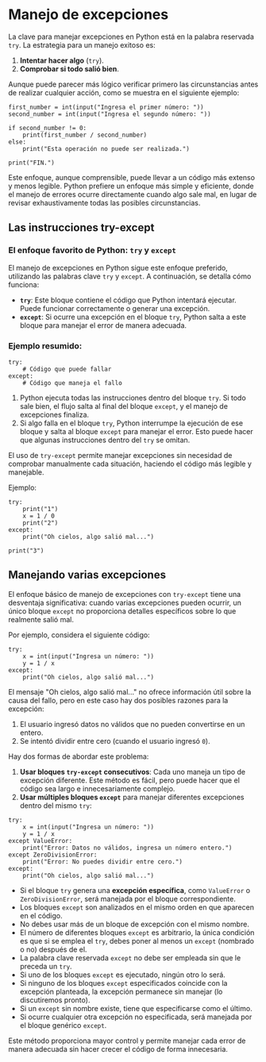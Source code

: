 # Manejo de excepciones

La clave para manejar excepciones en Python está en la palabra reservada `try`. La estrategia para un manejo exitoso es:

1. **Intentar hacer algo** (`try`).
2. **Comprobar si todo salió bien**.

Aunque puede parecer más lógico verificar primero las circunstancias antes de realizar cualquier acción, como se muestra en el siguiente ejemplo:

```
first_number = int(input("Ingresa el primer número: "))
second_number = int(input("Ingresa el segundo número: "))

if second_number != 0:
    print(first_number / second_number)
else:
    print("Esta operación no puede ser realizada.")

print("FIN.")
```

Este enfoque, aunque comprensible, puede llevar a un código más extenso y menos legible. Python prefiere un enfoque más simple y eficiente, donde el manejo de errores ocurre directamente cuando algo sale mal, en lugar de revisar exhaustivamente todas las posibles circunstancias.

## Las instrucciones try-except

### El enfoque favorito de Python: `try` y `except`

El manejo de excepciones en Python sigue este enfoque preferido, utilizando las palabras clave `try` y `except`. A continuación, se detalla cómo funciona:

* **`try`**: Este bloque contiene el código que Python intentará ejecutar. Puede funcionar correctamente o generar una excepción.
* **`except`**: Si ocurre una excepción en el bloque `try`, Python salta a este bloque para manejar el error de manera adecuada.

### Ejemplo resumido:

```
try:
    # Código que puede fallar
except:
    # Código que maneja el fallo
```

1. Python ejecuta todas las instrucciones dentro del bloque `try`. Si todo sale bien, el flujo salta al final del bloque `except`, y el manejo de excepciones finaliza.
2. Si algo falla en el bloque `try`, Python interrumpe la ejecución de ese bloque y salta al bloque `except` para manejar el error. Esto puede hacer que algunas instrucciones dentro del `try` se omitan.

El uso de `try-except` permite manejar excepciones sin necesidad de comprobar manualmente cada situación, haciendo el código más legible y manejable.

Ejemplo:

```
try:
    print("1")
    x = 1 / 0
    print("2")
except:
    print("Oh cielos, algo salió mal...")

print("3")
```

## Manejando varias excepciones

El enfoque básico de manejo de excepciones con `try-except` tiene una desventaja significativa: cuando varias excepciones pueden ocurrir, un único bloque `except` no proporciona detalles específicos sobre lo que realmente salió mal.

Por ejemplo, considera el siguiente código:

```
try:
    x = int(input("Ingresa un número: "))
    y = 1 / x
except:
    print("Oh cielos, algo salió mal...")
```

El mensaje "Oh cielos, algo salió mal..." no ofrece información útil sobre la causa del fallo, pero en este caso hay dos posibles razones para la excepción:

1. El usuario ingresó datos no válidos que no pueden convertirse en un entero.
2. Se intentó dividir entre cero (cuando el usuario ingresó `0`).


Hay dos formas de abordar este problema:

1. **Usar bloques `try-except` consecutivos**: Cada uno maneja un tipo de excepción diferente. Este método es fácil, pero puede hacer que el código sea largo e innecesariamente complejo.
2. **Usar múltiples bloques `except`** para manejar diferentes excepciones dentro del mismo `try`:

```
try:
    x = int(input("Ingresa un número: "))
    y = 1 / x
except ValueError:
    print("Error: Datos no válidos, ingresa un número entero.")
except ZeroDivisionError:
    print("Error: No puedes dividir entre cero.")
except:
    print("Oh cielos, algo salió mal...")
```

* Si el bloque `try` genera una **excepción específica**, como `ValueError` o `ZeroDivisionError`, será manejada por el bloque correspondiente.
* Los bloques `except` son analizados en el mismo orden en que aparecen en el código.
* No debes usar más de un bloque de excepción con el mismo nombre.
* El número de diferentes bloques `except` es arbitrario, la única condición es que si se emplea el `try`, debes poner al menos un `except` (nombrado o no) después de el.
* La palabra clave reservada `except` no debe ser empleada sin que le preceda un `try`.
* Si uno de los bloques `except` es ejecutado, ningún otro lo será.
* Si ninguno de los bloques `except` especificados coincide con la excepción planteada, la excepción permanece sin manejar (lo discutiremos pronto).
* Si un `except` sin nombre existe, tiene que especificarse como el último.
* Si ocurre cualquier otra excepción no especificada, será manejada por el bloque genérico `except`.


Este método proporciona mayor control y permite manejar cada error de manera adecuada sin hacer crecer el código de forma innecesaria.



  
    
    
